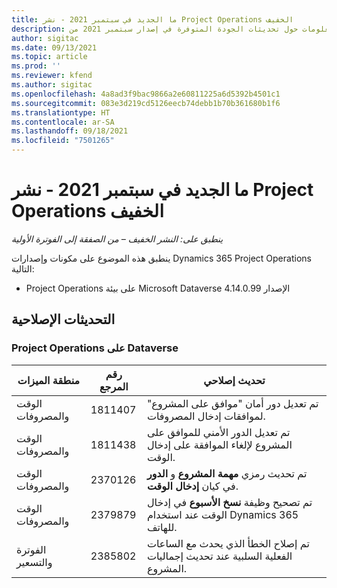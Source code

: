 ```yaml
---
title: ما الجديد في سبتمبر 2021 - نشر Project Operations الخفيف
description: يوفر هذا الموضوع معلومات حول تحديثات الجودة المتوفرة في إصدار سبتمبر 2021 من Project Operations الخفيف.
author: sigitac
ms.date: 09/13/2021
ms.topic: article
ms.prod: ''
ms.reviewer: kfend
ms.author: sigitac
ms.openlocfilehash: 4a8ad3f9bac9866a2e60811225a6d5392b4501c1
ms.sourcegitcommit: 083e3d219cd5126eecb74debb1b70b361680b1f6
ms.translationtype: HT
ms.contentlocale: ar-SA
ms.lasthandoff: 09/18/2021
ms.locfileid: "7501265"
---
```

# <a name="whats-new-september-2021---project-operations-lite-deployment"></a>ما الجديد في سبتمبر 2021 - نشر Project Operations الخفيف

_ينطبق على: النشر الخفيف – من الصفقة إلى الفوترة الأولية_

ينطبق هذه الموضوع على مكونات وإصدارات Dynamics 365 Project Operations التالية:

  - Project Operations على بيئة Microsoft Dataverse الإصدار 4.14.0.99


## <a name="quality-updates"></a>التحديثات الإصلاحية

### <a name="project-operations-on-dataverse"></a>Project Operations على Dataverse


| **منطقة الميزات** | **رقم المرجع** | **تحديث إصلاحي** |
| --- | --- | --- |
| الوقت والمصروفات | 1811407 | تم تعديل دور أمان "موافق على المشروع" لموافقات إدخال المصروفات. |
| الوقت والمصروفات | 1811438 | تم تعديل الدور الأمني للموافق على المشروع لإلغاء الموافقة على إدخال الوقت. |
| الوقت والمصروفات | 2370126 | تم تحديث رمزي **مهمة المشروع** و **الدور** في كيان **إدخال الوقت**. |
| الوقت والمصروفات | 2379879 | تم تصحيح وظيفة **نسخ الأسبوع** في إدخال الوقت عند استخدام Dynamics 365 للهاتف. |
| الفوترة والتسعير | 2385802 | تم إصلاح الخطأ الذي يحدث مع الساعات الفعلية السلبية عند تحديث إجماليات المشروع.|
